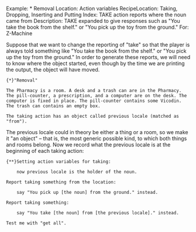 Example: * Removal
Location: Action variables
RecipeLocation: Taking, Dropping, Inserting and Putting
Index: TAKE action reports where the noun came from
Description: TAKE expanded to give responses such as "You take the book from the shelf." or "You pick up the toy from the ground."
For: Z-Machine

  
Suppose that we want to change the reporting of "take" so that the player is always told something like "You take the book from the shelf." or "You pick up the toy from the ground." In order to generate these reports, we will need to know where the object started, even though by the time we are printing the output, the object will have moved.

  

``` inform7
{*}"Removal"

The Pharmacy is a room. A desk and a trash can are in the Pharmacy. The pill-counter, a prescription, and a computer are on the desk. The computer is fixed in place. The pill-counter contains some Vicodin. The trash can contains an empty box.

The taking action has an object called previous locale (matched as "from").
```

  
The previous locale could in theory be either a thing or a room, so we make it "an object" – that is, the most generic possible kind, to which both things and rooms belong. Now we record what the previous locale is at the beginning of each taking action:

  

``` inform7
{**}Setting action variables for taking:

	now previous locale is the holder of the noun.

Report taking something from the location:

	say "You pick up [the noun] from the ground." instead.

Report taking something:

	say "You take [the noun] from [the previous locale]." instead.

Test me with "get all".
```


